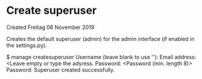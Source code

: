 # Create superuser
Created Freitag 08 November 2019

Creates the default superuser (admin) for the admin interface (if enabled in the settings.py).

$ manage createsuperuser
Username (leave blank to use '<Username>'):<Leave empty or type a username.>
Email address: <Leave empty or type the adsress.
Password: <Password (min. length 8)>
Password: <Password repeat>
Superuser created successfully.

